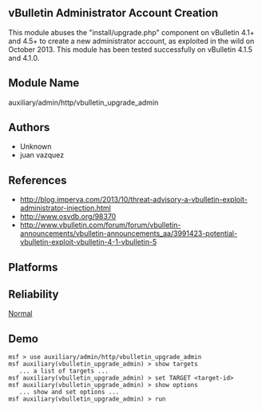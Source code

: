 ## vBulletin Administrator Account Creation

This module abuses the "install/upgrade.php" component on 
vBulletin 4.1+ and 4.5+ to create a new administrator 
account, as exploited in the wild on October 2013. This 
module has been tested successfully on vBulletin 4.1.5 and 
4.1.0.


## Module Name
auxiliary/admin/http/vbulletin_upgrade_admin

## Authors
* Unknown
* juan vazquez


## References
* http://blog.imperva.com/2013/10/threat-advisory-a-vbulletin-exploit-administrator-injection.html
* http://www.osvdb.org/98370
* http://www.vbulletin.com/forum/forum/vbulletin-announcements/vbulletin-announcements_aa/3991423-potential-vbulletin-exploit-vbulletin-4-1-vbulletin-5




## Platforms


## Reliability
[Normal](https://github.com/rapid7/metasploit-framework/wiki/Exploit-Ranking)

## Demo

```
msf > use auxiliary/admin/http/vbulletin_upgrade_admin
msf auxiliary(vbulletin_upgrade_admin) > show targets
   ... a list of targets ...
msf auxiliary(vbulletin_upgrade_admin) > set TARGET <target-id>
msf auxiliary(vbulletin_upgrade_admin) > show options
   ... show and set options ...
msf auxiliary(vbulletin_upgrade_admin) > run
```
    
    